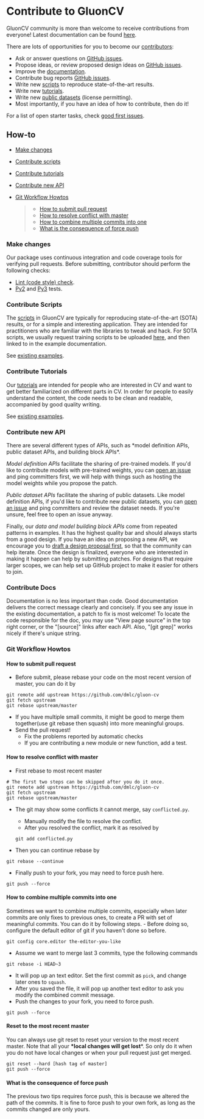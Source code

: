 Contribute to GluonCV
=====================

GluonCV community is more than welcome to receive contributions from everyone!
Latest documentation can be found
[here](http://gluon-cv.mxnet.io/index.html).

There are lots of opportunities for you to become our
[contributors](https://github.com/dmlc/gluon-cv/graphs/contributors):

-   Ask or answer questions on [GitHub
    issues](https://github.com/dmlc/gluon-cv/issues).
-   Propose ideas, or review proposed design ideas on [GitHub
    issues](https://github.com/dmlc/gluon-cv/issues).
-   Improve the
    [documentation](http://gluon-cv.mxnet.io/index.html).
-   Contribute bug reports [GitHub
    issues](https://github.com/dmlc/gluon-cv/issues).
-   Write new
    [scripts](https://github.com/dmlc/gluon-cv/tree/master/scripts) to
    reproduce state-of-the-art results.
-   Write new
    [tutorials](https://github.com/dmlc/gluon-cv/tree/master/docs/tutorials).
-   Write new [public
    datasets](https://github.com/dmlc/gluon-cv/tree/master/gluoncv/data)
    (license permitting).
-   Most importantly, if you have an idea of how to contribute, then do
    it!

For a list of open starter tasks, check [good first
issues](https://github.com/dmlc/gluon-cv/labels/good%20first%20issue).

How-to
------

-   [Make changes](#make-changes)
-   [Contribute scripts](#contribute-scripts)
-   [Contribute tutorials](#contribute-tutorials)
-   [Contribute new API](#contribute-new-api)
-   [Git Workflow Howtos](#git-workflow-howtos)

    > -   [How to submit pull request](#how-to-submit-pull-request)
    > -   [How to resolve conflict with master](#how-to-resolve-conflict-with-master)
    > -   [How to combine multiple commits into one](how-to-combine-multiple-commits-into-one)
    > -   [What is the consequence of force push](#what-is-the-consequence-of-force-push)

### Make changes

Our package uses continuous integration and code coverage tools for
verifying pull requests. Before submitting, contributor should perform
the following checks:

-   [Lint (code style)
    check](https://github.com/dmlc/gluon-cv/blob/master/Jenkinsfile#L6-L11).
-   [Py2](https://github.com/dmlc/gluon-cv/blob/master/Jenkinsfile#L23-L35)
    and
    [Py3](https://github.com/dmlc/gluon-cv/blob/master/Jenkinsfile#L54-L66)
    tests.

### Contribute Scripts

The [scripts](https://github.com/dmlc/gluon-cv/tree/master/scripts) in
GluonCV are typically for reproducing state-of-the-art (SOTA) results,
or for a simple and interesting application. They are intended for
practitioners who are familiar with the libraries to tweak and hack. For
SOTA scripts, we usually request training scripts to be uploaded
[here](https://github.com/dmlc/web-data/tree/master/gluoncv/logs), and
then linked to in the example documentation.

See [existing
examples](https://github.com/dmlc/gluon-cv/tree/master/scripts).

### Contribute Tutorials

Our [tutorials](https://gluon-cv.mxnet.io/build/examples_classification/index.html) are
intended for people who are interested in CV and want to get better
familiarized on different parts in CV. In order for people to easily
understand the content, the code needs to be clean and readable,
accompanied by good quality writing.

See [existing
examples](https://gluon-cv.mxnet.io/build/examples_classification/index.html).

### Contribute new API

There are several different types of APIs, such as \*model definition
APIs, public dataset APIs, and building block APIs\*.

*Model definition APIs* facilitate the sharing of pre-trained models. If
you\'d like to contribute models with pre-trained weights, you can [open
an issue](https://github.com/dmlc/gluon-cv/issues/new) and ping
committers first, we will help with things such as hosting the model
weights while you propose the patch.

*Public dataset APIs* facilitate the sharing of public datasets. Like
model definition APIs, if you\'d like to contribute new public datasets,
you can [open an issue](https://github.com/dmlc/gluon-cv/issues/new)
and ping committers and review the dataset needs. If you\'re unsure,
feel free to open an issue anyway.

Finally, our *data and model building block APIs* come from repeated
patterns in examples. It has the highest quality bar and should always
starts from a good design. If you have an idea on proposing a new API,
we encourage you to [draft a design proposal
first](https://github.com/dmlc/gluon-cv/labels/enhancement), so that
the community can help iterate. Once the design is finalized, everyone
who are interested in making it happen can help by submitting patches.
For designs that require larger scopes, we can help set up GitHub
project to make it easier for others to join.

### Contribute Docs

Documentation is no less important than code. Good documentation
delivers the correct message clearly and concisely. If you see any issue
in the existing documentation, a patch to fix is most welcome! To locate
the code responsible for the doc, you may use \"View page source\" in
the top right corner, or the \"\[source\]\" links after each API. Also,
\"\[git grep\]\" works nicely if there\'s unique string.

### Git Workflow Howtos

#### How to submit pull request

-   Before submit, please rebase your code on the most recent version of
    master, you can do it by

``` {.sourceCode .bash}
git remote add upstream https://github.com/dmlc/gluon-cv
git fetch upstream
git rebase upstream/master
```

-   If you have multiple small commits, it might be good to merge them
    together(use git rebase then squash) into more meaningful groups.
-   Send the pull request!
    -   Fix the problems reported by automatic checks
    -   If you are contributing a new module or new function, add a
        test.

#### How to resolve conflict with master

-   First rebase to most recent master

``` {.sourceCode .bash}
# The first two steps can be skipped after you do it once.
git remote add upstream https://github.com/dmlc/gluon-cv
git fetch upstream
git rebase upstream/master
```

-   The git may show some conflicts it cannot merge, say
    `conflicted.py`.

    -   Manually modify the file to resolve the conflict.
    -   After you resolved the conflict, mark it as resolved by

    ``` {.sourceCode .bash}
    git add conflicted.py
    ```

-   Then you can continue rebase by

``` {.sourceCode .bash}
git rebase --continue
```

-   Finally push to your fork, you may need to force push here.

``` {.sourceCode .bash}
git push --force
```

#### How to combine multiple commits into one

Sometimes we want to combine multiple commits, especially when later
commits are only fixes to previous ones, to create a PR with set of
meaningful commits. You can do it by following steps. - Before doing so,
configure the default editor of git if you haven't done so before.

``` {.sourceCode .bash}
git config core.editor the-editor-you-like
```

-   Assume we want to merge last 3 commits, type the following commands

``` {.sourceCode .bash}
git rebase -i HEAD~3
```

-   It will pop up an text editor. Set the first commit as `pick`, and
    change later ones to `squash`.
-   After you saved the file, it will pop up another text editor to ask
    you modify the combined commit message.
-   Push the changes to your fork, you need to force push.

``` {.sourceCode .bash}
git push --force
```

#### Reset to the most recent master

You can always use git reset to reset your version to the most recent
master. Note that all your **\*local changes will get lost**\*. So only
do it when you do not have local changes or when your pull request just
get merged.

``` {.sourceCode .bash}
git reset --hard [hash tag of master]
git push --force
```

#### What is the consequence of force push

The previous two tips requires force push, this is because we altered
the path of the commits. It is fine to force push to your own fork, as
long as the commits changed are only yours.
